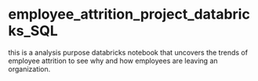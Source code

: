 # employee_attrition_project_databricks_SQL
this is a analysis purpose databricks notebook that uncovers the trends of employee attrition to see why and how employees are leaving an organization.

